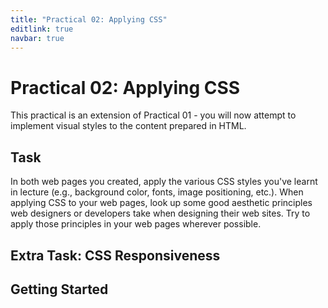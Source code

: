 ```yaml
---
title: "Practical 02: Applying CSS"
editlink: true
navbar: true
---
```


# Practical 02: Applying CSS

This practical is an extension of Practical 01 - you will now attempt to implement visual styles to the content prepared in HTML.

## Task

In both web pages you created, apply the various CSS styles you've learnt in lecture (e.g., background color, fonts, image positioning, etc.).
When applying CSS to your web pages, look up some good aesthetic principles web designers or developers take when designing their web sites.
Try to apply those principles in your web pages wherever possible.

## Extra Task: CSS Responsiveness

## Getting Started

<!-- ::: warning SUBMISSION
**Complete the given practical and submit it as your lecture attendance for Week 3.**
::: -->
